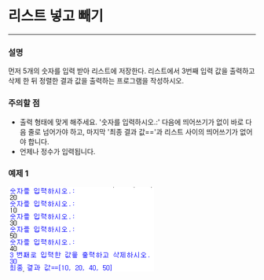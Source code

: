 # 리스트 넣고 빼기
****
### 설명
먼저 5개의 숫자를 입력 받아 리스트에 저장한다. 리스트에서 3번째 입력 값을 출력하고 삭제 한 뒤 정렬한 결과 값을 출력하는 프로그램을 작성하시오. 

### 주의할 점
- 출력 형태에 맞게 해주세요. '숫자를 입력하시오.:' 다음에 띄어쓰기가 없이 바로 다음 줄로 넘어가야 하고, 마지막 '최종 결과 값=='과 리스트 사이의 띄어쓰기가 없어야 합니다.
- 언제나 정수가 입력됩니다.

### 예제 1
![](/week04/p3/00.png)
